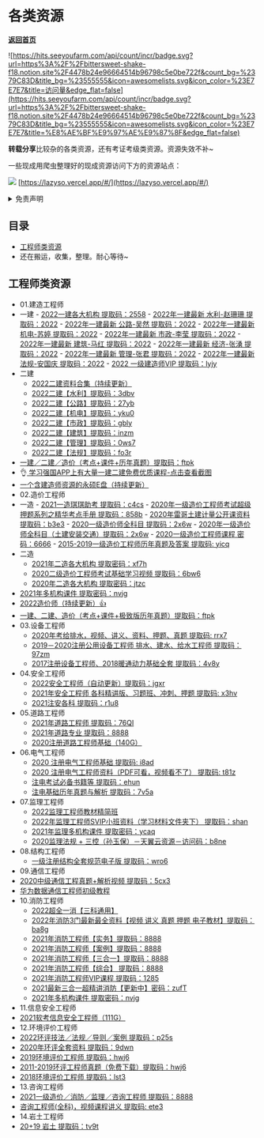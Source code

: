 # 各类资源

[**返回首页**](/README.md)

![https://hits.seeyoufarm.com/api/count/incr/badge.svg?url=https%3A%2F%2Fbittersweet-shake-f18.notion.site%2F4478b24e96664514b96798c5e0be722f&count_bg=%2379C83D&title_bg=%23555555&icon=awesomelists.svg&icon_color=%23E7E7E7&title=访问量&edge_flat=false](https://hits.seeyoufarm.com/api/count/incr/badge.svg?url=https%3A%2F%2Fbittersweet-shake-f18.notion.site%2F4478b24e96664514b96798c5e0be722f&count_bg=%2379C83D&title_bg=%23555555&icon=awesomelists.svg&icon_color=%23E7E7E7&title=%E8%AE%BF%E9%97%AE%E9%87%8F&edge_flat=false)



**转载分享**比较杂的各类资源，还有考证考级类资源。资源失效不补~

一些现成用爬虫整理好的现成资源访问下方的资源站点：

![](http://zy.ysepan.com/f_zy/tp/wjlx/url.gif) [https://lazyso.vercel.app/#/](https://lazyso.vercel.app/#/)

<details>
  <summary>免责声明</summary>
  <p> - 此资源由本站收集整理于网络，如有侵权，请联系 小懒人微信 删除处理。</p>
    <img src="https://api2.mubu.com/v3/document_image/a51a82be-7e91-4b8e-b3d9-c00237de54c9-5190692.jpg" data-origin="https://api2.mubu.com/v3/document_image/a51a82be-7e91-4b8e-b3d9-c00237de54c9-5190692.jpg" alt="" style="-webkit-font-smoothing: antialiased; -webkit-tap-highlight-color: rgba(0, 0, 0, 0); text-size-adjust: none; box-sizing: border-box; max-width: 100%;">
</details>

## 目录

- [工程师类资源](#工程师类资源)
- 还在搬运，收集，整理。耐心等待~

## 工程师类资源

-  01.建造工程师
  -  一建
    - [ 2022一建各大机构 提取码：2558](https://pan.baidu.com/s/1M7r5h8KJV6T9GPbdxnxT7A)
    - [ 2022年一建最新 水利-赵珊珊 提取码：2022](https://pan.baidu.com/s/1Ep6u13t6U1u2Ez_GHFbFYA)
    - [ 2022年一建最新 公路-吴然 提取码：2022](https://pan.baidu.com/s/1UV04nmz9sj5iAddKsdvvqw)
    - [ 2022年一建最新 机电-苏婷 提取码：2022](https://pan.baidu.com/s/13JjZsKUYou-O5If1NF9Qwg)
    - [ 2022年一建最新 市政-李莹 提取码：2022](https://pan.baidu.com/s/1zDwel5AYksI_SBvOdSnXcw)
    - [ 2022年一建最新 建筑-马红 提取码：2022](https://pan.baidu.com/s/1k5-fGA2yFBB4Of2uSj4Trw)
    - [ 2022年一建最新 经济-张湧 提取码：2022](https://pan.baidu.com/s/18wUbsjf9cP6gJU_9DAeBLw)
    - [ 2022年一建最新 管理-张君 提取码：2022](https://pan.baidu.com/s/1Ndexg11xlpKZ_Y4TUf4i1w)
    - [ 2022年一建最新 法规-安国庆 提取码：2022](https://pan.baidu.com/s/1cPD0-1mnLHd4yIevrExYMA)
    - [ 2022 一级建造师VIP 提取码：lyjy](https://pan.baidu.com/s/1drWRhE_8KgONbmW5BXdiUQ)
  - 二建
    - [ 2022二建资料合集（持续更新）](https://www.aliyundrive.com/s/mWKRfukDoym)
    - [ 2022二建【水利】提取码：3dbv](https://pan.baidu.com/s/1CWvuyCi609WqvcubYmwLqg)
    - [ 2022二建【公路】提取码：27yb](https://pan.baidu.com/s/1Ddh_9KE8I8i6aBKcJleZ9g)
    - [ 2022二建【机电】提取码：yku0](https://pan.baidu.com/s/1fXbcA-4iCxfH5sMplf28qA)
    - [ 2022二建【市政】提取码：gbly](https://pan.baidu.com/s/1AvlcvtoTVC_LEK_P7vLnrg)
    - [ 2022二建【建筑】提取码：inzm](https://pan.baidu.com/s/1P2JvMCQunOQun6ee8XoQzg)
    - [ 2022二建【管理】提取码：0ws7](https://pan.baidu.com/s/1bHFmBWSy-mxVo7aXlRzktw)
    - [ 2022二建【法规】提取码：fo3r](https://pan.baidu.com/s/1S3i744l865yrUicBvnFRwA)
  - [ 一建／二建／造价（考点+课件+历年真题）提取码：ftpk](https://pan.baidu.com/s/1cOwDamWJ28BtBzusAqO-XQ)
  - 👌[ 学习强国APP上有大量一建二建免费优质课程-点击查看截图](https://tvax2.sinaimg.cn/large/0065ZrXsgy1h41y91n78wj30xh0zrn5c.jpg)
  - [ 一个含建造师资源的永硕E盘（持续更新）](http://mfkskj.ys168.com/)
-  02.造价工程师
  -  一造
    - [ 2021一造琪琪助考 提取码：c4cs](https://pan.baidu.com/s/1jPDgMHM8t2BBLo4nPEtEUw)
    - [ 2020年一级造价工程师考试超级押题系列之精华考点手册 提取码：858b](https://pan.baidu.com/s/1JkO_wP0fm2EXSE5pkBiwLw)
    - [ 2020年雷哥土建计量公开课资料 提取码：b3e3](https://pan.baidu.com/s/1IVbdHXP8joOuTngY_9PrqQ)
    - [ 2020一级造价师全科目 提取码：2x6w](https://pan.baidu.com/s/1pFHnfAF5kbagHcyixpDS1A)
    - [ 2020年一级造价师全科目（土建安装交通）提取码：2x6w](https://pan.baidu.com/s/1pFHnfAF5kbagHcyixpDS1A)
    - [ 2020一级造价工程师课程 密码：6666](https://pan.baidu.com/share/init?surl=xdhErAC8cenJjO98m3-7uw)
    - [ 2015-2019一级造价工程师历年真题及答案 提取码: yicq](https://pan.baidu.com/s/1F1mKcsvGPZdsqfdZH0omEw)
  - 二造
    - [ 2021年二造各大机构 提取密码：xf7h](https://pan.baidu.com/s/1OAAubPwDFhocLzgcAFV3SA)
    - [ 2020二级造价工程师考试基础学习视频 提取码：6bw6](https://pan.baidu.com/s/1HCiRllkl0-G9MKXEdg6psw)
    - [ 2020年二造各大机构 提取密码：jtzc](https://pan.baidu.com/s/1yccqxougjH6vF3glP06qxw)
  - [ 2021年多机构课件 提取密码：nvjg](https://pan.baidu.com/s/1A7xtbJGrHbctHVCt51vfyQ)
  - [ 2022造价师（持续更新）👍](https://docs.qq.com/doc/DUXVmUllwS1Jud3ZV)
  - [ 一建、二建、造价（考点+课件+极致版历年真题）提取码：ftpk](https://pan.baidu.com/s/1cOwDamWJ28BtBzusAqO-XQ)
- 03.设备工程师
  - [ 2020年考给排水，视频、讲义、资料、押题、真题 提取码: rrx7](https://pan.baidu.com/s/1rEonsRdiLkJxcJZ8aH-tPw)
  - [ 2019－2020注册公用设备工程师 排水、建水、给水工程师 提取码：97zm](https://pan.baidu.com/share/init?surl=5Tq8WoAaTwwCO-QKtTFjxw)
  - [ 2017注册设备工程师、2018暖通动力基础全套 提取码：4v8y](https://pan.baidu.com/s/1RWALxowNvLJEQND6p7IRvQ)
- 04.安全工程师
  - [ 2022安全工程师（自动更新）提取码：jgxr](https://pan.baidu.com/s/1jEFLgeo1wghCOzJuea530A)
  - [ 2021年安全工程师 各科精讲版、习题班、冲刺、押题 提取码: x3hv](https://pan.baidu.com/s/15idbk6MZeEnr9tO47LBdLA)
  - [ 2021注安各科 提取码：r1u8](https://pan.baidu.com/s/1fBjxHim01Cn6g_O8Cyojpw)
- 05.道路工程师
  - [ 2021年道路工程师 提取码：76QI](https://pan.baidu.com/s/1X36-MugCh7Bw3FwCmh9MHQ)
  - [ 2021年道路专业 提取码：8888](https://pan.baidu.com/s/1j37bgm-d8vdgJ991sB9B-A)
  - [ 2020注册道路工程师基础（140G）](https://pan.baidu.com/s/1oy013NncAMZHm-dWbgfT1w)
- 06.电气工程师
  - [ 2020 注册电气工程师基础 提取码: i8ad](https://pan.baidu.com/s/1vdGR4DszhqXCfHNKSBKRRg)
  - [ 2020 注册电气工程师资料（PDF可看，视频看不了） 提取码: t81z](https://pan.baidu.com/s/1P9aOzWnOLclM1ZRlN7rObg)
  - [ 注电考试必备书籍等 提取码：ehun](https://pan.baidu.com/s/1L8AZw_WMTGEaqKlFsU7mzg)
  - [ 注电基础历年真题与解析 提取码：7v5a](https://pan.baidu.com/s/1vzizWnaMfGxeslRIY-fJEA)
- 07.监理工程师
  - [ 2022监理工程师教材精简班](http://t.cn/A669z9jR)
  - [ 2022年监理工程师SVIP小班资料（学习材料文件夹下） 提取码：shan](https://pan.baidu.com/s/1RLpth20eBhNdnNgEJKNluw)
  - [ 2021年监理多机构课件 提取密码：ycaq](https://pan.baidu.com/s/1yQ3huYnkCB5qyK4oHxFIsQ)
  - [ 2020监理法规 + 三控（孙玉保）－天翼云资源－访问码：b8ne](https://cloud.189.cn/t/NfAn2uqyeEFz)
- 08.结构工程师
  - [ 一级注册结构全套规范电子版 提取码：wro6](https://pan.baidu.com/share/init?surl=zJOkrkXh9x2m8zh3SfJleA)
-  09.通信工程师
  - [ 2020中级通信工程真题+解析视频 提取码：5cx3](https://pan.baidu.com/share/init?surl=BsCOi43FtI8X3Wy1_dbi7A)
  - [ 华为数据通信工程师初级教程](https://pan.baidu.com/s/1jIETcYM)
- 10.消防工程师
  - [ 2022超全一消【三科通用】](https://www.aliyundrive.com/s/4dFBkUcjSPp/folder/61de7005c70961bd035740999f7a19717ac4d05a)
  - [ 2022年消防3门最新最全资料【视频 讲义 真题 押题 电子教材】提取码：ba8g](https://pan.baidu.com/s/1fjHzCvVTzqfcpS5YFwZb5g?pwd=ba8g)
  - [ 2021年消防工程师【实务】提取码：8888](https://pan.baidu.com/s/1iMcoYJucvQAVok-K4COnaQ)
  - [ 2021年消防工程师【案例】提取码：8888](https://pan.baidu.com/s/1TmPP04YXLLTQiAujS9tOFQ)
  - [ 2021年消防工程师【三合一】提取码：8888](https://pan.baidu.com/s/1HK7i_lvs8xNx2NHV_p3BCw)
  - [ 2021年消防工程师【综合】 提取码：8888](https://pan.baidu.com/s/1mTYSc_AxtVArffCVBpX9Kw)
  - [ 2021年消防工程师VIP课程 提取码：1285](https://pan.baidu.com/s/1YE3MYTgWEUUlJre2dV171Q)
  - [ 2021最新三合一超精讲消防【更新中】密码：zufT](https://eyun.baidu.com/s/3pNhVUtl)
  - [ 2021年多机构课件 提取密码：nvjg](https://pan.baidu.com/s/1A7xtbJGrHbctHVCt51vfyQ)
-  11.信息安全工程师
  - [ 2021软考信息安全工程师（111G）](https://www.aliyundrive.com/s/KFhwCF2yNCQ)
-  12.环境评价工程师
  - [ 2022环评技法／法规／导则／案例 提取码：p25s](https://pan.baidu.com/s/1XgjCB2E0VEIby7OBtLQJ8w)
  - [ 2020年环评全套资料 提取码：9dwn](https://pan.baidu.com/s/1nB21GnVWafFN4T8nmqspYw)
  - [ 2019环境评价工程师 提取码：hwj6](https://pan.baidu.com/s/1k8alUt3k7YApxX6mir5r9A)
  - [ 2011-2019环评工程师真题（免费下载）提取码：hwj6](https://pan.baidu.com/s/1k8alUt3k7YApxX6mir5r9A)
  - [ 2018环境评价工程师 提取码：lst3](https://pan.baidu.com/s/1XvW2uNhCv7bwk3j2s4wvyQ)
-  13.咨询工程师
  - [ 2021一级造价／消防／监理／咨询工程师 提取码：8888](https://pan.baidu.com/s/123_oJ7QvSItvOO7LKKN8vw)
  - [ 咨询工程师(全科)，视频课程讲义 提取码: ete3](https://pan.baidu.com/s/1sPz_XmEWPZ56jgRIt5ydWg)
-  14.岩土工程师
  - [ 20+19 岩土 提取码：tv9t](https://pan.baidu.com/s/1zQBqFHCM62Upa2wv4m2UUA)









